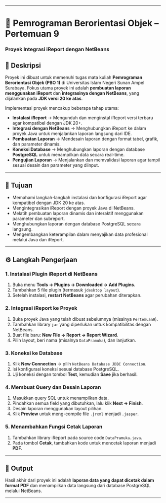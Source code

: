
---

# 📘 Pemrograman Berorientasi Objek – Pertemuan 9

### Proyek Integrasi iReport dengan NetBeans

## 🧩 Deskripsi

Proyek ini dibuat untuk memenuhi tugas mata kuliah **Pemrograman Berorientasi Objek (PBO 1)** di Universitas Islam Negeri Sunan Ampel Surabaya.
Fokus utama proyek ini adalah **pembuatan laporan menggunakan iReport** dan **integrasinya dengan NetBeans**, yang dijalankan pada **JDK versi 20 ke atas**.

Implementasi proyek mencakup beberapa tahap utama:

* **Instalasi iReport** → Mengunduh dan menginstal iReport versi terbaru agar kompatibel dengan JDK 20+.
* **Integrasi dengan NetBeans** → Menghubungkan iReport ke dalam proyek Java untuk menjalankan laporan langsung dari IDE.
* **Pembuatan Laporan** → Mendesain laporan dengan format tabel, grafik, dan parameter dinamis.
* **Koneksi Database** → Menghubungkan laporan dengan database **PostgreSQL** untuk menampilkan data secara real-time.
* **Pengujian Laporan** → Menjalankan dan memvalidasi laporan agar tampil sesuai desain dan parameter yang diinput.

---

## 🎯 Tujuan

* Memahami langkah-langkah instalasi dan konfigurasi iReport agar kompatibel dengan JDK 20 ke atas.
* Mengintegrasikan iReport dengan proyek Java di NetBeans.
* Melatih pembuatan laporan dinamis dan interaktif menggunakan parameter dan subreport.
* Menghubungkan laporan dengan database PostgreSQL secara langsung.
* Mengembangkan keterampilan dalam menyajikan data profesional melalui Java dan iReport.

---

## ⚙️ Langkah Pengerjaan

### 1. Instalasi Plugin iReport di NetBeans

1. Buka menu **Tools → Plugins → Downloaded → Add Plugins**.
2. Tambahkan 5 file plugin (termasuk `jdesktop layout`).
3. Setelah instalasi, **restart NetBeans** agar perubahan diterapkan.

### 2. Integrasi iReport ke Proyek

1. Buka proyek Java yang telah dibuat sebelumnya (misalnya `Pertemuan9`).
2. Tambahkan library `jar` yang diperlukan untuk kompatibilitas dengan NetBeans.
3. Buat file baru: **New File → Report → Report Wizard**.
4. Pilih layout, beri nama (misalnya `DataPramuka`), dan lanjutkan.

### 3. Koneksi ke Database

1. Klik **New Connection** → pilih `NetBeans Database JDBC Connection`.
2. Isi konfigurasi koneksi sesuai database PostgreSQL.
3. Uji koneksi dengan tombol **Test**, kemudian **Save** jika berhasil.

### 4. Membuat Query dan Desain Laporan

1. Masukkan query SQL untuk menampilkan data.
2. Pindahkan semua field yang dibutuhkan, lalu klik **Next → Finish**.
3. Desain laporan menggunakan layout pilihan.
4. Klik **Preview** untuk meng-compile file `.jrxml` menjadi `.jasper`.

### 5. Menambahkan Fungsi Cetak Laporan

1. Tambahkan library iReport pada source code `DataPramuka.java`.
2. Pada tombol **Cetak**, tambahkan kode untuk mencetak laporan menjadi **PDF**.

---

## 🧾 Output

Hasil akhir dari proyek ini adalah **laporan data yang dapat dicetak dalam format PDF** dan menampilkan data langsung dari database PostgreSQL melalui NetBeans.

---

